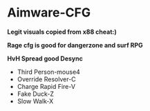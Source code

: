 # Aimware-CFG
**Legit visuals copied from x88 cheat:)** 

**Rage cfg is good for dangerzone and surf RPG**

**HvH Spread good Desync**
 - Third Person-mouse4
 - Override Resolver-C
 - Charge Rapid Fire-V
 - Fake Duck-Z
 - Slow Walk-X
